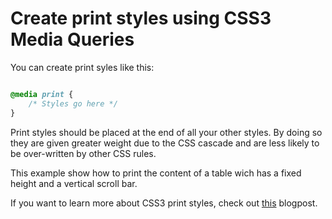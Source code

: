 # Create print styles using CSS3 Media Queries

You can create print syles like this:

```css

@media print {
    /* Styles go here */
}
```

Print styles should be placed at the end of all your other styles. By doing so
they are given greater weight due to the CSS cascade and are less likely to be
over-written by other CSS rules.

This example show how to print the content of a table wich has a fixed height
and a vertical scroll bar.

If you want to learn more about CSS3 print styles, check out [this](https://benfrain.com/create-print-styles-using-css3-media-queries/) blogpost.
